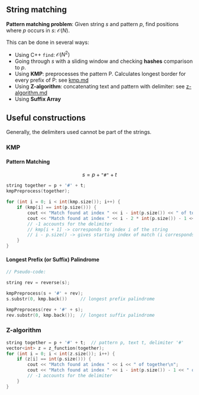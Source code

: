 ## String matching
**Pattern matching problem**: Given string $s$ and pattern $p$, find positions where $p$ occurs in $s$: $\mathcal{O}(N)$.

This can be done in several ways:
- Using C++ `find`: $\mathcal{O}(N^2)$
- Going through $s$ with a sliding window and checking **hashes** comparison to $p$.
- Using **KMP**: preprocesses the pattern P. Calculates longest border for every prefix of P: see [kmp.md](kmp.md)
- Using **Z-algorithm**: concatenating text and pattern with delimiter: see [z-algorithm.md](z-algorithm.md)
- Using **Suffix Array**

## Useful constructions
Generally, the delimiters used cannot be part of the strings.

### KMP
#### Pattern Matching
$$ s = p + \texttt{"\#"} + t $$

```cpp
string together = p + '#' + t;
kmpPreprocess(together);

for (int i = 0; i < int(kmp.size()); i++) {
    if (kmp[i] == int(p.size())) {
        cout << "Match found at index " << i - int(p.size()) << " of together\n";
        cout << "Match found at index " << i - 2 * int(p.size()) - 1 << " of text\n";
        // -1 accounts for the delimiter
        // kmp[i + 1] -> corresponds to index i of the string
        // i - p.size() -> gives starting index of match (i corresponds to S[i - 1])
    }
}
```

#### Longest Prefix (or Suffix) Palindrome
```cpp
// Pseudo-code:

string rev = reverse(s);

kmpPreprocess(s + '#' + rev);
s.substr(0, kmp.back())     // longest prefix palindrome

kmpPreprocess(rev + '#' + s);
rev.substr(0, kmp.back());  // longest suffix palindrome
```

### Z-algorithm
```cpp
string together = p + '#' + t;	// pattern p, text t, delimiter '#'
vector<int> z = z_function(together);
for (int i = 0; i < int(z.size()); i++) {
	if (z[i] == int(p.size())) {
		cout << "Match found at index " << i << " of together\n";
		cout << "Match found at index " << i - int(p.size()) - 1 << " of text\n";
		// -1 accounts for the delimiter
	}
}
```
